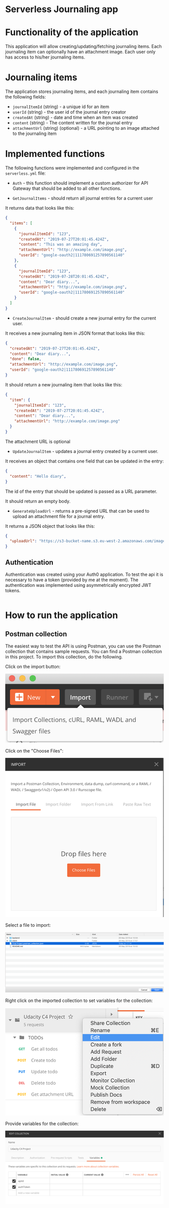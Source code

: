 # Serverless Journaling app


# Functionality of the application

This application will allow creating/updating/fetching journaling items. Each journaling item can optionally have an attachment image. Each user only has access to his/her journaling items.

# Journaling items

The application stores journaling items, and each journaling item contains the following fields:

* `journalItemId` (string) - a unique id for an item
* `userId` (string) - the user id of the journal entry creator
* `createdAt` (string) - date and time when an item was created
* `content` (string) - The content written for the journal entry
* `attachmentUrl` (string) (optional) - a URL pointing to an image attached to the journaling item


# Implemented functions

The following functions were implemented and configured in the `serverless.yml` file:

* `Auth` - this function should implement a custom authorizer for API Gateway that should be added to all other functions.

* `GetJournalItems` - should return all journal entries for a current user

It returns data that looks like this:

```json
{
  "items": [
    {
      "journalItemId": "123",
      "createdAt": "2019-07-27T20:01:45.424Z",
      "content": "This was an amazing day",
      "attachmentUrl": "http://example.com/image.png",
      "userId": "google-oauth2|111780691257890561140"
    },
    {
      "journalItemId": "123",
      "createdAt": "2019-07-28T20:01:45.424Z",
      "content": "Dear diary...",
      "attachmentUrl": "http://example.com/image.png",
      "userId": "google-oauth2|111780691257890561140"
    }
  ]
}
```

* `CreateJournalItem` - should create a new journal entry for the current user. 

It receives a new journaling item in JSON format that looks like this:

```json
{
  "createdAt": "2019-07-27T20:01:45.424Z",
  "content": "Dear diary...",
  "done": false,
  "attachmentUrl": "http://example.com/image.png",
  "userId": "google-oauth2|111780691257890561140"
}
```

It should return a new journaling item that looks like this:

```json
{
  "item": {
    "journalItemId": "123",
    "createdAt": "2019-07-27T20:01:45.424Z",
    "content": "Dear diary...",
    "attachmentUrl": "http://example.com/image.png"
  }
}
```
The attachment URL is optional

* `UpdateJournalItem` - updates a journal entry created by a current user. 

It receives an object that contains one field that can be updated in the entry:

```json
{
  "content": "Hello diary",
}
```

The id of the entry that should be updated is passed as a URL parameter.

It should return an empty body.


* `GenerateUploadUrl` - returns a pre-signed URL that can be used to upload an attachment file for a journal entry.

It returns a JSON object that looks like this:

```json
{
  "uploadUrl": "https://s3-bucket-name.s3.eu-west-2.amazonaws.com/image.png"
}
```

## Authentication

Authentication was created using your Auth0 application. To test the api it is necessary to have a token (provided by me at the moment). The authentication was implemented using asymmetrically encrypted JWT tokens.
```

```

# How to run the application

## Postman collection

The easiest way to test the API is using Postman, you can use the Postman collection that contains sample requests. You can find a Postman collection in this project. To import this collection, do the following.

Click on the import button:

![Alt text](images/import-collection-1.png?raw=true "Image 1")


Click on the "Choose Files":

![Alt text](images/import-collection-2.png?raw=true "Image 2")


Select a file to import:

![Alt text](images/import-collection-3.png?raw=true "Image 3")


Right click on the imported collection to set variables for the collection:

![Alt text](images/import-collection-4.png?raw=true "Image 4")

Provide variables for the collection:

![Alt text](images/import-collection-5.png?raw=true "Image 5")
